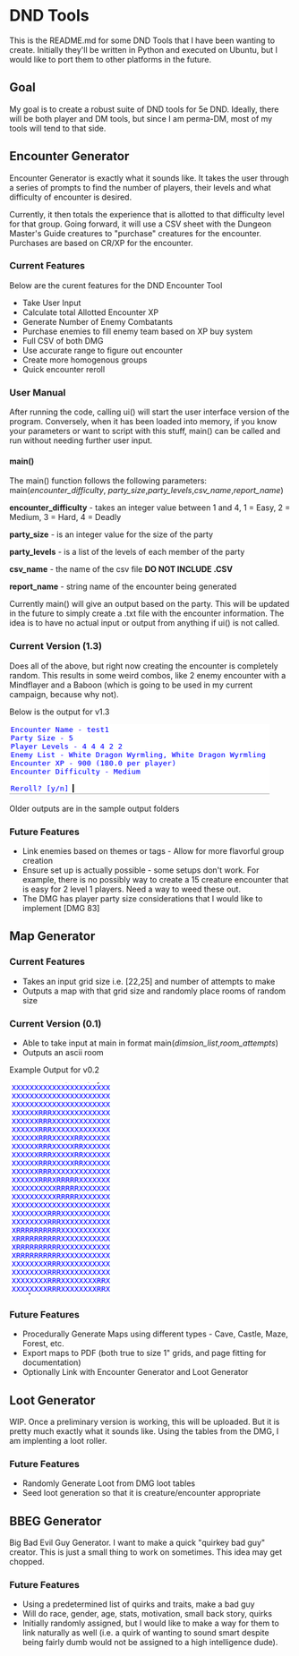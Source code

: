 # DND Tools

This is the README.md for some DND Tools that I have been wanting to create. Initially they'll be written in Python and executed on Ubuntu, but I would like to port them to other platforms in the future.

## Goal

My goal is to create a robust suite of DND tools for 5e DND. Ideally, there will be both player and DM tools, but since I am perma-DM, most of my tools will tend to that side.

## Encounter Generator

Encounter Generator is exactly what it sounds like. It takes the user through a series of prompts to find the number of players, their levels and what difficulty of encounter is desired.

Currently, it then totals the experience that is allotted to that difficulty level for that group. Going forward, it will use a CSV sheet with the Dungeon Master's Guide creatures to "purchase" creatures for the encounter. Purchases are based on CR/XP for the encounter.

### Current Features

Below are the curent features for the DND Encounter Tool

  * Take User Input
  * Calculate total Allotted Encounter XP
  * Generate Number of Enemy Combatants
  * Purchase enemies to fill enemy team based on XP buy system
  * Full CSV of both DMG
  * Use accurate range to figure out encounter
  * Create more homogenous groups
  * Quick encounter reroll

### User Manual

After running the code, calling ui() will start the user interface version of the program. Conversely, when it has been loaded into memory, if you know your parameters or want to script with this stuff, main() can be called and run without needing further user input.

#### main()
The main() function follows the following parameters:
main(*encounter\_difficulty*, *party\_size*,*party\_levels*,*csv\_name*,*report\_name*)

**encounter\_difficulty** - takes an integer value between 1 and 4, 1 = Easy, 2 = Medium, 3 = Hard, 4 = Deadly

**party\_size** - is an integer value for the size of the party

**party\_levels** - is a list of the levels of each member of the party

**csv\_name** - the name of the csv file **DO NOT INCLUDE .CSV**

**report\_name** - string name of the encounter being generated

Currently main() will give an output based on the party. This will be updated in the future to simply create a .txt file with the encounter information. The idea is to have no actual input or output from anything if ui() is not called.


### Current Version (1.3)

Does all of the above, but right now creating the encounter is completely random. This results in some weird combos, like 2 enemy encounter with a Mindflayer and a Baboon (which is going to be used in my current campaign, because why not).

Below is the output for v1.3

![Alt text](https://github.com/ryanbomo/dnd_tools/blob/master/dnd_encounter_generator/sample_output/version_1_3.png?raw=true)

Older outputs are in the sample output folders

### Future Features
  * Link enemies based on themes or tags - Allow for more flavorful group creation
  * Ensure set up is actually possible - some setups don't work. For example, there is no possibly way to create a 15 creature encounter that is easy for 2 level 1 players. Need a way to weed these out.
  * The DMG has player party size considerations that I would like to implement \[DMG 83\]

## Map Generator

### Current Features
  * Takes an input grid size i.e. [22,25] and number of attempts to make
  * Outputs a map with that grid size and randomly place rooms of random size

### Current Version (0.1)
  * Able to take input at main in format main(*dimsion_list*,*room_attempts*)
  * Outputs an ascii room

Example Output for v0.2

![Alt text](https://github.com/ryanbomo/dnd_tools/blob/master/dnd_map_generator/sample_output/version_0_2.png?raw=true)

### Future Features
  * Procedurally Generate Maps using different types - Cave, Castle, Maze, Forest, etc.
  * Export maps to PDF (both true to size 1" grids, and page fitting for documentation)
  * Optionally Link with Encounter Generator and Loot Generator

## Loot Generator

WIP. Once a preliminary version is working, this will be uploaded. But it is pretty much exactly what it sounds like. Using the tables from the DMG, I am implenting a loot roller.

### Future Features
  * Randomly Generate Loot from DMG loot tables
  * Seed loot generation so that it is creature/encounter appropriate

## BBEG Generator
Big Bad Evil Guy Generator. I want to make a quick "quirkey bad guy" creator. This is just a small thing to work on sometimes. This idea may get chopped.

### Future Features
  * Using a predetermined list of quirks and traits, make a bad guy
  * Will do race, gender, age, stats, motivation, small back story, quirks
  * Initially randomly assigned, but I would like to make a way for them to link naturally as well (i.e. a quirk of wanting to sound smart despite being fairly dumb would not be assigned to a high intelligence dude).

